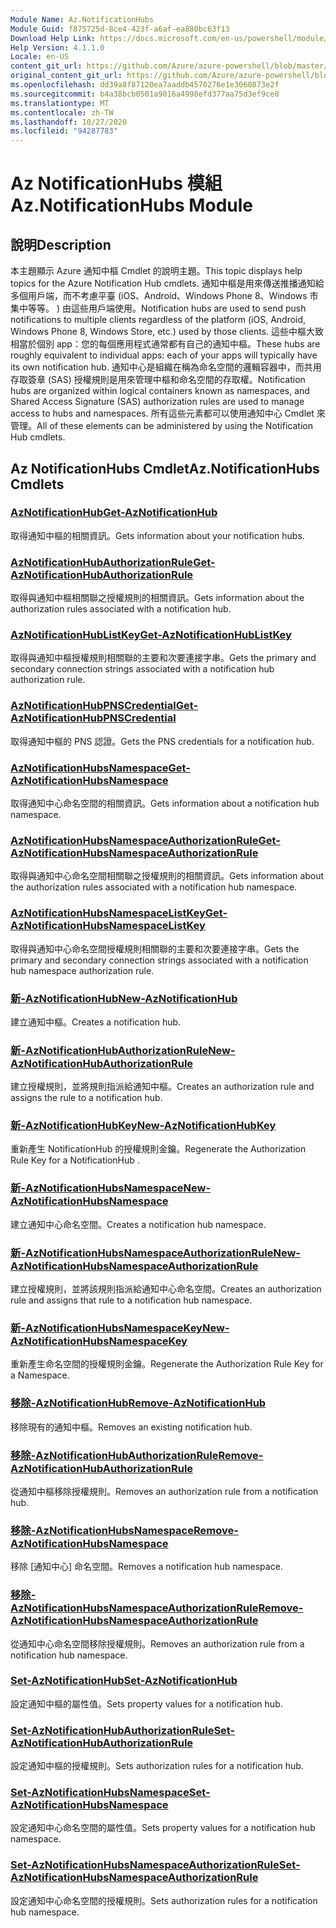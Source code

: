 ```yaml
---
Module Name: Az.NotificationHubs
Module Guid: f875725d-8ce4-423f-a6af-ea880bc63f13
Download Help Link: https://docs.microsoft.com/en-us/powershell/module/az.notificationhubs
Help Version: 4.1.1.0
Locale: en-US
content_git_url: https://github.com/Azure/azure-powershell/blob/master/src/NotificationHubs/NotificationHubs/help/Az.NotificationHubs.md
original_content_git_url: https://github.com/Azure/azure-powershell/blob/master/src/NotificationHubs/NotificationHubs/help/Az.NotificationHubs.md
ms.openlocfilehash: dd39a8f87120ea7aaddb4570276e1e3060873e2f
ms.sourcegitcommit: b4a38bcb0501a9016a4998efd377aa75d3ef9ce8
ms.translationtype: MT
ms.contentlocale: zh-TW
ms.lasthandoff: 10/27/2020
ms.locfileid: "94287783"
---
```

# <span data-ttu-id="7f056-101">Az NotificationHubs 模組</span><span class="sxs-lookup"><span data-stu-id="7f056-101">Az.NotificationHubs Module</span></span>
## <span data-ttu-id="7f056-102">說明</span><span class="sxs-lookup"><span data-stu-id="7f056-102">Description</span></span>
<span data-ttu-id="7f056-103">本主題顯示 Azure 通知中樞 Cmdlet 的說明主題。</span><span class="sxs-lookup"><span data-stu-id="7f056-103">This topic displays help topics for the Azure Notification Hub cmdlets.</span></span> <span data-ttu-id="7f056-104">通知中樞是用來傳送推播通知給多個用戶端，而不考慮平臺 (iOS、Android、Windows Phone 8、Windows 市集中等等。 ) 由這些用戶端使用。</span><span class="sxs-lookup"><span data-stu-id="7f056-104">Notification hubs are used to send push notifications to multiple clients regardless of the platform (iOS, Android, Windows Phone 8, Windows Store, etc.) used by those clients.</span></span> <span data-ttu-id="7f056-105">這些中樞大致相當於個別 app：您的每個應用程式通常都有自己的通知中樞。</span><span class="sxs-lookup"><span data-stu-id="7f056-105">These hubs are roughly equivalent to individual apps: each of your apps will typically have its own notification hub.</span></span> <span data-ttu-id="7f056-106">通知中心是組織在稱為命名空間的邏輯容器中，而共用存取簽章 (SAS) 授權規則是用來管理中樞和命名空間的存取權。</span><span class="sxs-lookup"><span data-stu-id="7f056-106">Notification hubs are organized within logical containers known as namespaces, and Shared Access Signature (SAS) authorization rules are used to manage access to hubs and namespaces.</span></span> <span data-ttu-id="7f056-107">所有這些元素都可以使用通知中心 Cmdlet 來管理。</span><span class="sxs-lookup"><span data-stu-id="7f056-107">All of these elements can be administered by using the Notification Hub cmdlets.</span></span>

## <span data-ttu-id="7f056-108">Az NotificationHubs Cmdlet</span><span class="sxs-lookup"><span data-stu-id="7f056-108">Az.NotificationHubs Cmdlets</span></span>
### [<span data-ttu-id="7f056-109">AzNotificationHub</span><span class="sxs-lookup"><span data-stu-id="7f056-109">Get-AzNotificationHub</span></span>](Get-AzNotificationHub.md)
<span data-ttu-id="7f056-110">取得通知中樞的相關資訊。</span><span class="sxs-lookup"><span data-stu-id="7f056-110">Gets information about your notification hubs.</span></span>

### [<span data-ttu-id="7f056-111">AzNotificationHubAuthorizationRule</span><span class="sxs-lookup"><span data-stu-id="7f056-111">Get-AzNotificationHubAuthorizationRule</span></span>](Get-AzNotificationHubAuthorizationRule.md)
<span data-ttu-id="7f056-112">取得與通知中樞相關聯之授權規則的相關資訊。</span><span class="sxs-lookup"><span data-stu-id="7f056-112">Gets information about the authorization rules associated with a notification hub.</span></span>

### [<span data-ttu-id="7f056-113">AzNotificationHubListKey</span><span class="sxs-lookup"><span data-stu-id="7f056-113">Get-AzNotificationHubListKey</span></span>](Get-AzNotificationHubListKey.md)
<span data-ttu-id="7f056-114">取得與通知中樞授權規則相關聯的主要和次要連接字串。</span><span class="sxs-lookup"><span data-stu-id="7f056-114">Gets the primary and secondary connection strings associated with a notification hub authorization rule.</span></span>

### [<span data-ttu-id="7f056-115">AzNotificationHubPNSCredential</span><span class="sxs-lookup"><span data-stu-id="7f056-115">Get-AzNotificationHubPNSCredential</span></span>](Get-AzNotificationHubPNSCredential.md)
<span data-ttu-id="7f056-116">取得通知中樞的 PNS 認證。</span><span class="sxs-lookup"><span data-stu-id="7f056-116">Gets the PNS credentials for a notification hub.</span></span>

### [<span data-ttu-id="7f056-117">AzNotificationHubsNamespace</span><span class="sxs-lookup"><span data-stu-id="7f056-117">Get-AzNotificationHubsNamespace</span></span>](Get-AzNotificationHubsNamespace.md)
<span data-ttu-id="7f056-118">取得通知中心命名空間的相關資訊。</span><span class="sxs-lookup"><span data-stu-id="7f056-118">Gets information about a notification hub namespace.</span></span>

### [<span data-ttu-id="7f056-119">AzNotificationHubsNamespaceAuthorizationRule</span><span class="sxs-lookup"><span data-stu-id="7f056-119">Get-AzNotificationHubsNamespaceAuthorizationRule</span></span>](Get-AzNotificationHubsNamespaceAuthorizationRule.md)
<span data-ttu-id="7f056-120">取得與通知中心命名空間相關聯之授權規則的相關資訊。</span><span class="sxs-lookup"><span data-stu-id="7f056-120">Gets information about the authorization rules associated with a notification hub namespace.</span></span>

### [<span data-ttu-id="7f056-121">AzNotificationHubsNamespaceListKey</span><span class="sxs-lookup"><span data-stu-id="7f056-121">Get-AzNotificationHubsNamespaceListKey</span></span>](Get-AzNotificationHubsNamespaceListKey.md)
<span data-ttu-id="7f056-122">取得與通知中心命名空間授權規則相關聯的主要和次要連接字串。</span><span class="sxs-lookup"><span data-stu-id="7f056-122">Gets the primary and secondary connection strings associated with a notification hub namespace authorization rule.</span></span>

### [<span data-ttu-id="7f056-123">新-AzNotificationHub</span><span class="sxs-lookup"><span data-stu-id="7f056-123">New-AzNotificationHub</span></span>](New-AzNotificationHub.md)
<span data-ttu-id="7f056-124">建立通知中樞。</span><span class="sxs-lookup"><span data-stu-id="7f056-124">Creates a notification hub.</span></span>

### [<span data-ttu-id="7f056-125">新-AzNotificationHubAuthorizationRule</span><span class="sxs-lookup"><span data-stu-id="7f056-125">New-AzNotificationHubAuthorizationRule</span></span>](New-AzNotificationHubAuthorizationRule.md)
<span data-ttu-id="7f056-126">建立授權規則，並將規則指派給通知中樞。</span><span class="sxs-lookup"><span data-stu-id="7f056-126">Creates an authorization rule and assigns the rule to a notification hub.</span></span>

### [<span data-ttu-id="7f056-127">新-AzNotificationHubKey</span><span class="sxs-lookup"><span data-stu-id="7f056-127">New-AzNotificationHubKey</span></span>](New-AzNotificationHubKey.md)
<span data-ttu-id="7f056-128">重新產生 NotificationHub 的授權規則金鑰。</span><span class="sxs-lookup"><span data-stu-id="7f056-128">Regenerate the Authorization Rule Key for a NotificationHub .</span></span>

### [<span data-ttu-id="7f056-129">新-AzNotificationHubsNamespace</span><span class="sxs-lookup"><span data-stu-id="7f056-129">New-AzNotificationHubsNamespace</span></span>](New-AzNotificationHubsNamespace.md)
<span data-ttu-id="7f056-130">建立通知中心命名空間。</span><span class="sxs-lookup"><span data-stu-id="7f056-130">Creates a notification hub namespace.</span></span>

### [<span data-ttu-id="7f056-131">新-AzNotificationHubsNamespaceAuthorizationRule</span><span class="sxs-lookup"><span data-stu-id="7f056-131">New-AzNotificationHubsNamespaceAuthorizationRule</span></span>](New-AzNotificationHubsNamespaceAuthorizationRule.md)
<span data-ttu-id="7f056-132">建立授權規則，並將該規則指派給通知中心命名空間。</span><span class="sxs-lookup"><span data-stu-id="7f056-132">Creates an authorization rule and assigns that rule to a notification hub namespace.</span></span>

### [<span data-ttu-id="7f056-133">新-AzNotificationHubsNamespaceKey</span><span class="sxs-lookup"><span data-stu-id="7f056-133">New-AzNotificationHubsNamespaceKey</span></span>](New-AzNotificationHubsNamespaceKey.md)
<span data-ttu-id="7f056-134">重新產生命名空間的授權規則金鑰。</span><span class="sxs-lookup"><span data-stu-id="7f056-134">Regenerate the Authorization Rule Key for a Namespace.</span></span>

### [<span data-ttu-id="7f056-135">移除-AzNotificationHub</span><span class="sxs-lookup"><span data-stu-id="7f056-135">Remove-AzNotificationHub</span></span>](Remove-AzNotificationHub.md)
<span data-ttu-id="7f056-136">移除現有的通知中樞。</span><span class="sxs-lookup"><span data-stu-id="7f056-136">Removes an existing notification hub.</span></span>

### [<span data-ttu-id="7f056-137">移除-AzNotificationHubAuthorizationRule</span><span class="sxs-lookup"><span data-stu-id="7f056-137">Remove-AzNotificationHubAuthorizationRule</span></span>](Remove-AzNotificationHubAuthorizationRule.md)
<span data-ttu-id="7f056-138">從通知中樞移除授權規則。</span><span class="sxs-lookup"><span data-stu-id="7f056-138">Removes an authorization rule from a notification hub.</span></span>

### [<span data-ttu-id="7f056-139">移除-AzNotificationHubsNamespace</span><span class="sxs-lookup"><span data-stu-id="7f056-139">Remove-AzNotificationHubsNamespace</span></span>](Remove-AzNotificationHubsNamespace.md)
<span data-ttu-id="7f056-140">移除 [通知中心] 命名空間。</span><span class="sxs-lookup"><span data-stu-id="7f056-140">Removes a notification hub namespace.</span></span>

### [<span data-ttu-id="7f056-141">移除-AzNotificationHubsNamespaceAuthorizationRule</span><span class="sxs-lookup"><span data-stu-id="7f056-141">Remove-AzNotificationHubsNamespaceAuthorizationRule</span></span>](Remove-AzNotificationHubsNamespaceAuthorizationRule.md)
<span data-ttu-id="7f056-142">從通知中心命名空間移除授權規則。</span><span class="sxs-lookup"><span data-stu-id="7f056-142">Removes an authorization rule from a notification hub namespace.</span></span>

### [<span data-ttu-id="7f056-143">Set-AzNotificationHub</span><span class="sxs-lookup"><span data-stu-id="7f056-143">Set-AzNotificationHub</span></span>](Set-AzNotificationHub.md)
<span data-ttu-id="7f056-144">設定通知中樞的屬性值。</span><span class="sxs-lookup"><span data-stu-id="7f056-144">Sets property values for a notification hub.</span></span>

### [<span data-ttu-id="7f056-145">Set-AzNotificationHubAuthorizationRule</span><span class="sxs-lookup"><span data-stu-id="7f056-145">Set-AzNotificationHubAuthorizationRule</span></span>](Set-AzNotificationHubAuthorizationRule.md)
<span data-ttu-id="7f056-146">設定通知中樞的授權規則。</span><span class="sxs-lookup"><span data-stu-id="7f056-146">Sets authorization rules for a notification hub.</span></span>

### [<span data-ttu-id="7f056-147">Set-AzNotificationHubsNamespace</span><span class="sxs-lookup"><span data-stu-id="7f056-147">Set-AzNotificationHubsNamespace</span></span>](Set-AzNotificationHubsNamespace.md)
<span data-ttu-id="7f056-148">設定通知中心命名空間的屬性值。</span><span class="sxs-lookup"><span data-stu-id="7f056-148">Sets property values for a notification hub namespace.</span></span>

### [<span data-ttu-id="7f056-149">Set-AzNotificationHubsNamespaceAuthorizationRule</span><span class="sxs-lookup"><span data-stu-id="7f056-149">Set-AzNotificationHubsNamespaceAuthorizationRule</span></span>](Set-AzNotificationHubsNamespaceAuthorizationRule.md)
<span data-ttu-id="7f056-150">設定通知中心命名空間的授權規則。</span><span class="sxs-lookup"><span data-stu-id="7f056-150">Sets authorization rules for a notification hub namespace.</span></span>

